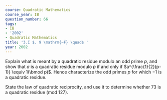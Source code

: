 ```yaml
---
course: Quadratic Mathematics
course_year: IB
question_number: 66
tags:
- IB
- '2002'
- Quadratic Mathematics
title: '3.I $. 9 \mathrm{~F} \quad$ '
year: 2002
---
```



Explain what is meant by a quadratic residue modulo an odd prime $p$, and show that $a$ is a quadratic residue modulo $p$ if and only if $a^{\frac{1}{2}(p-1)} \equiv 1(\bmod p)$. Hence characterize the odd primes $p$ for which $-1$ is a quadratic residue.

State the law of quadratic reciprocity, and use it to determine whether 73 is a quadratic residue (mod 127).
